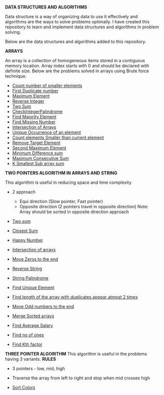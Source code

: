 **DATA STRUCTURES AND ALGORITHMS**

Data structure is a way of organizing data to use it effectively and algorithms are the ways to solve problems optimally.
I have created this repository to learn and implement data structures and algorithms in problem solving.

Below are the data structures and algorithms added to this repository.

**ARRAYS**

An array is a collection of homogeneous items stored in a contiguous memory location.
Array index starts with 0 and should be declared with definite size.
Below are the problems solved in arrays using Brute force technique.

* [Count number of smaller elements](https://github.com/VidhyaSankaranarayanan/DS-Algo-SelfPractice/blob/main/BruteForce/CountingElements.java)
* [First Duplicate number](https://github.com/VidhyaSankaranarayanan/DS-Algo-SelfPractice/blob/main/BruteForce/FirstDuplicateNumber.java)
* [Maximum Element](https://github.com/VidhyaSankaranarayanan/DS-Algo-SelfPractice/blob/main/BruteForce/MaximumElement.java)
* [Reverse Integer](https://github.com/VidhyaSankaranarayanan/DS-Algo-SelfPractice/blob/main/BruteForce/ReverseInteger.java)
* [Two Sum](https://github.com/VidhyaSankaranarayanan/DS-Algo-SelfPractice/blob/main/BruteForce/TwoSum.java)
* [CheckIntegerPalindrome](https://github.com/VidhyaSankaranarayanan/DS-Algo-SelfPractice/blob/main/BruteForce/CheckPalindrome.java)
* [Find Majority Element](https://github.com/VidhyaSankaranarayanan/DS-Algo-SelfPractice/blob/main/BruteForce/FindMajorityElement.java)
* [Find Missing Number](https://github.com/VidhyaSankaranarayanan/DS-Algo-SelfPractice/blob/main/BruteForce/FindMissingNumber.java)
* [Intersection of Arrays](https://github.com/VidhyaSankaranarayanan/DS-Algo-SelfPractice/blob/main/BruteForce/IntersectionOfArrays.java)
* [Unique Occurrence of an element](https://github.com/VidhyaSankaranarayanan/DS-Algo-SelfPractice/blob/main/BruteForce/UniqueOccurrence.java)
* [Count elements Smaller than current element](https://github.com/VidhyaSankaranarayanan/DS-Algo-SelfPractice/blob/main/BruteForce/NumbersSmallerThanCurrentElement.java)
* [Remove Target Element](https://github.com/VidhyaSankaranarayanan/DS-Algo-SelfPractice/blob/main/BruteForce/RemoveTargetElement.java)
* [Second Maximum Element](https://github.com/VidhyaSankaranarayanan/DS-Algo-SelfPractice/blob/main/BruteForce/SecondMaxElement.java)
* [Minimum Difference sum](https://github.com/VidhyaSankaranarayanan/DS-Algo-SelfPractice/blob/main/BruteForce/MinimumDifferenceSum.java)
* [Maximum Consecutive Sum](https://github.com/VidhyaSankaranarayanan/DS-Algo-SelfPractice/blob/main/BruteForce/MaxConsecutiveSum.java)
* [K Smallest Sub array sum](https://github.com/VidhyaSankaranarayanan/DS-Algo-SelfPractice/blob/main/BruteForce/KSmallestSubarraySum.java) 


**TWO POINTERS ALGORITHM IN ARRAYS AND STRING**

This algorithm is useful in reducing space and time complexity
* 2 approach
  * Equi direction (Slow pointer, Fast pointer)
  * Opposite direction (2 pointers travel in opposite direction)
    Note: Array should be sorted in opposite direction approach
    
* [Two sum](https://github.com/VidhyaSankaranarayanan/DS-Algo-SelfPractice/blob/main/Two%20Pointers/TwoSum.java)
* [Closest Sum](https://github.com/VidhyaSankaranarayanan/DS-Algo-SelfPractice/blob/main/Two%20Pointers/ClosestSum.java)
* [Happy Number](https://github.com/VidhyaSankaranarayanan/DS-Algo-SelfPractice/blob/main/Two%20Pointers/HappyNumber.java)
* [Intersection of arrays](https://github.com/VidhyaSankaranarayanan/DS-Algo-SelfPractice/blob/main/Two%20Pointers/IntersectionOfArrays.java)
* [Move Zeros to the end](https://github.com/VidhyaSankaranarayanan/DS-Algo-SelfPractice/blob/main/Two%20Pointers/MoveZerosToTheEnd.java)
* [Reverse String](https://github.com/VidhyaSankaranarayanan/DS-Algo-SelfPractice/blob/main/Two%20Pointers/ReverseString.java)
* [String Palindrome](https://github.com/VidhyaSankaranarayanan/DS-Algo-SelfPractice/blob/main/Two%20Pointers/StringPalindrome.java)
* [Find Unique Element](https://github.com/VidhyaSankaranarayanan/DS-Algo-SelfPractice/blob/main/Two%20Pointers/UniqueElement.java)
* [Find length of the array with duplicates appear atmost 2 times](https://github.com/VidhyaSankaranarayanan/DS-Algo-SelfPractice/blob/main/Two%20Pointers/DuplicatesAppearAtmost2Times.java)
* [Move Odd numbers to the end](https://github.com/VidhyaSankaranarayanan/DS-Algo-SelfPractice/blob/main/Two%20Pointers/MoveOddNumbers.java)
* [Merge Sorted arrays](https://github.com/VidhyaSankaranarayanan/DS-Algo-SelfPractice/blob/main/Two%20Pointers/MergeSortedArrays.java)
* [Find Average Salary](https://github.com/VidhyaSankaranarayanan/DS-Algo-SelfPractice/blob/main/Two%20Pointers/AverageSalary.java)
* [Find no of ones](https://github.com/VidhyaSankaranarayanan/DS-Algo-SelfPractice/blob/main/Two%20Pointers/FindNoOfOnes.java)
* [Find Kth factor](https://github.com/VidhyaSankaranarayanan/DS-Algo-SelfPractice/blob/main/Two%20Pointers/FindKthFactor.java)


**THREE POINTER ALGORITHM**
This algorithm is useful in the problems having 3 variants. 
**RULES**

  * 3 pointers - low, mid, high
  * Traverse the array from left to right and stop when mid crosses high
 
* [Sort Colors](https://github.com/VidhyaSankaranarayanan/DS-Algo-SelfPractice/blob/main/Two%20Pointers/SortColors.java)
